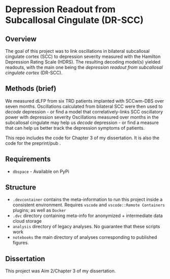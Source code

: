 # Depression Readout from Subcallosal Cingulate (DR-SCC)

## Overview
The goal of this project was to link oscillations in bilateral subcallosal cingulate cortex (SCC) to depression severity measured with the Hamilton Depression Rating Scale (HDRS).
The resulting decoding model(s) yielded readouts, with the main one being the _depression readout from subcallosal cingulate cortex_ (DR-SCC).

## Methods (brief)
We measured dLFP from six TRD patients implanted with SCCwm-DBS over seven months.
Oscillations calculated from bilateral SCC were then used to _decode_ depression - or find a model that correlatively-links SCC oscillatory power with depression severity 
Oscillations measured over months in the subcallosal cingulate may help us _decode_ depression - or find a measure that can help us better track the depression symptoms of patients.

This repo includes the code for Chapter 3 of my dissertation.
It is also the code for the preprint/pub []().

## Requirements
* ```dbspace``` - Available on PyPi

## Structure
* ```.devcontainer``` contains the meta-information to run this project inside a consistent environment. Requires ```vscode``` and ```vscode::Remote Containers``` plugins; as well as ```Docker```
* ```.dvc``` directory containing meta-info for anonymized + intermediate data cloud storage
* ```analysis``` directory of legacy analyses. No guarantee that these scripts work
* ```notebooks``` the main directory of analyses corresponding to published figures.

## Dissertation
This project was Aim 2/Chapter 3 of my dissertation.
